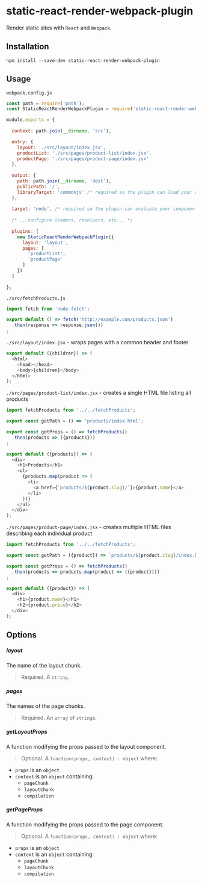 # static-react-render-webpack-plugin

Render static sites with `React` and `Webpack`.

## Installation

    npm install --save-dev static-react-render-webpack-plugin

## Usage

`webpack.config.js`
```js
const path = require('path');
const StaticReactRenderWebpackPlugin = require('static-react-render-webpack-plugin');

module.exports = {
  
  context: path.join(__dirname, 'src'),

  entry: {
    layout: './src/layout/index.jsx',
    productList: './src/pages/product-list/index.jsx',
    productPage: './src/pages/product-page/index.jsx'
  },
  
  output: {
    path: path.join(__dirname, 'dest'),
    publicPath: '/',
    libraryTarget: 'commonjs' /* required so the plugin can load your components */
  },
    
  target: 'node', /* required so the plugin can evaluate your components on node */
  
  /* ...configure loaders, resolvers, etc... */
  
  plugins: [
    new StaticReactRenderWebpackPlugin({
      layout: 'layout',
      pages: [
        'productList',
        'productPage'
      ]
    })
  ]
  
};
```

`./src/fetchProducts.js`
```js
import fetch from 'node-fetch';

export default () => fetch('http://example.com/products.json')
  .then(response => response.json())
;

```

`./src/layout/index.jsx` - wraps pages with a common header and footer
```js
export default ({children}) => (
  <html>
    <head></head>
    <body>{children}</body>
  </html>
);
```

`./src/pages/product-list/index.jsx` - creates a single HTML file listing all products
```js
import fetchProducts from '../../fetchProducts';

export const getPath = () => 'products/index.html';

export const getProps = () => fetchProducts()
  .then(products => ({products}))
;

export default ({products}) => (
  <div>
    <h1>Products</h1>
    <ul>
      {products.map(product => (
        <li>
          <a href={`products/${product.slug}/`}>{product.name}</a>
        </li>
      ))}
    </ul>
  </div>
);
```
`./src/pages/product-page/index.jsx` - creates multiple HTML files describing each individual product
```js
import fetchProducts from '../../fetchProducts';

export const getPath = ({product}) => `products/${product.slug}/index.html`;

export const getProps = () => fetchProducts()
  .then(products => products.map(product => ({product})))
;

export default ({product}) => (
  <div>
    <h1>{product.name}</h1>
    <h2>{product.price}</h2>
  </div>
);
```

## Options

##### layout

The name of the layout chunk.

> Required. A `string`.

##### pages

The names of the page chunks.

> Required. An `array` of `string`s.

##### getLayoutProps

A function modifying the props passed to the layout component.

> Optional. A `function(props, context) : object` where:
- `props` is an `object`
- `context` is an `object` containing:
    - `pageChunk`
    - `layoutChunk`
    - `compilation`
    
##### getPageProps

A function modifying the props passed to the page component.

> Optional. A `function(props, context) : object` where:
- `props` is an `object`
- `context` is an `object` containing:
    - `pageChunk`
    - `layoutChunk`
    - `compilation`